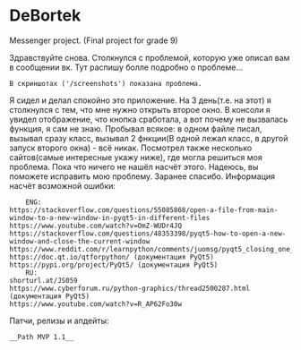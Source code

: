 # DeBortek
Messenger project. (Final project for grade 9)

Здравствуйте снова. Столкнулся с проблемой, которую уже описал вам в сообщении вк. Тут распишу болле подробно о проблеме...

	В скриншотах ('/screenshots') показана проблема. 
	
Я сидел и делал спокойно это приложение. На 3 день(т.е. на этот) я столкнулся с тем, что мне нужно открыть второе окно. В консоли я увидел отображение, что кнопка сработала, а вот почему не вызвалась функция, я сам не знаю. Пробывал всякое: в одном файле писал, вызывал сразу класс, вызывал 2 фнкции(В одной лежал
класс, в другой запуск второго окна) - всё никак. Посмотрел также несколько сайтов(самые интересные укажу ниже), где могла решиться моя проблема. Пока что ничего не нашёл насчёт этого.
	Надеюсь, вы поможете исправить мою проблему. Заранее спасибо. Информация насчёт возможной ошибки:

		ENG:
	https://stackoverflow.com/questions/55085868/open-a-file-from-main-window-to-a-new-window-in-pyqt5-in-different-files
	https://www.youtube.com/watch?v=OmZ-WUDr4JQ
	https://stackoverflow.com/questions/48353398/pyqt5-how-to-open-a-new-window-and-close-the-current-window
	https://www.reddit.com/r/learnpython/comments/juomsg/pyqt5_closing_one_window_then_opening_the_next_one/
	https://doc.qt.io/qtforpython/ (документация PyQt5)
	https://pypi.org/project/PyQt5/ (документация PyQt5)
		RU:
	shorturl.at/JS059
	https://www.cyberforum.ru/python-graphics/thread2500287.html (документация PyQt5)
	https://www.youtube.com/watch?v=R_AP62Fo30w
	
Патчи, релизы и апдейты:

	__Path MVP 1.1__
	
  
